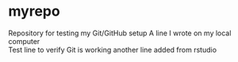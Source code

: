 # myrepo
Repository for testing my Git/GitHub setup
A line I wrote on my local computer  
Test line to verify Git is working
another line added from rstudio